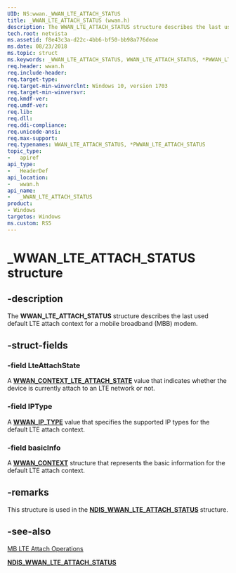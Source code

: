 ```yaml
---
UID: NS:wwan._WWAN_LTE_ATTACH_STATUS
title: _WWAN_LTE_ATTACH_STATUS (wwan.h)
description: The WWAN_LTE_ATTACH_STATUS structure describes the last used default LTE attach context for a mobile broadband (MBB) modem.
tech.root: netvista
ms.assetid: f8e43c3a-d22c-4bb6-bf50-bb98a776deae
ms.date: 08/23/2018
ms.topic: struct
ms.keywords: _WWAN_LTE_ATTACH_STATUS, WWAN_LTE_ATTACH_STATUS, *PWWAN_LTE_ATTACH_STATUS, 
req.header: wwan.h
req.include-header:
req.target-type:
req.target-min-winverclnt: Windows 10, version 1703
req.target-min-winversvr:
req.kmdf-ver:
req.umdf-ver:
req.lib:
req.dll:
req.ddi-compliance:
req.unicode-ansi:
req.max-support:
req.typenames: WWAN_LTE_ATTACH_STATUS, *PWWAN_LTE_ATTACH_STATUS
topic_type: 
-	apiref
api_type: 
-	HeaderDef
api_location: 
-	wwan.h
api_name: 
-	_WWAN_LTE_ATTACH_STATUS
product: 
- Windows
targetos: Windows
ms.custom: RS5
---
```


# _WWAN_LTE_ATTACH_STATUS structure

## -description

The **WWAN_LTE_ATTACH_STATUS** structure describes the last used default LTE attach context for a mobile broadband (MBB) modem.

## -struct-fields

### -field LteAttachState

A [**WWAN_CONTEXT_LTE_ATTACH_STATE**](ne-wwan-_wwan_context_lte_attach_state.md) value that indicates whether the device is currently attach to an LTE network or not.
 
### -field IPType

A [**WWAN_IP_TYPE**](ne-wwan-_wwan_ip_type.md) value that specifies the supported IP types for the default LTE attach context.
 
### -field basicInfo

A [**WWAN_CONTEXT**](ns-wwan-_wwan_context.md) structure that represents the basic information for the default LTE attach context.

## -remarks

This structure is used in the [**NDIS_WWAN_LTE_ATTACH_STATUS**](../ndiswwan/ns-ndiswwan-_ndis_wwan_lte_attach_status.md) structure.

## -see-also

[MB LTE Attach Operations](https://docs.microsoft.com/windows-hardware/drivers/network/mb-lte-attach-operations)

[**NDIS_WWAN_LTE_ATTACH_STATUS**](../ndiswwan/ns-ndiswwan-_ndis_wwan_lte_attach_status.md)
